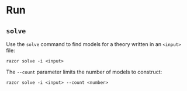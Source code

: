 # Run

## `solve`

Use the `solve` command to find models for a theory written in an `<input>` file:

```
razor solve -i <input>
```

The `--count` parameter limits the number of models to construct:

```
razor solve -i <input> --count <number>
```